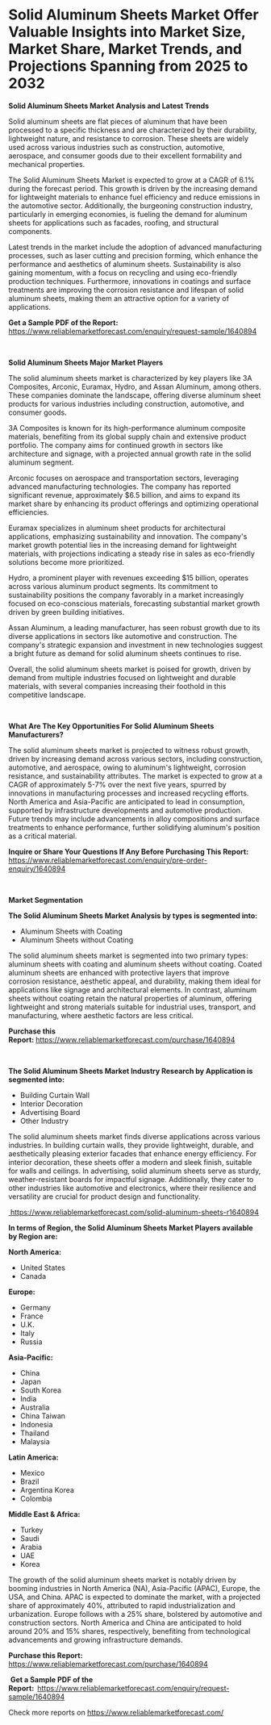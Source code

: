 <p><h1>Solid Aluminum Sheets Market Offer Valuable Insights into Market Size, Market Share, Market Trends, and Projections Spanning from 2025 to 2032</h1></p><p><strong>Solid Aluminum Sheets Market Analysis and Latest Trends</strong></p>
<p><p>Solid aluminum sheets are flat pieces of aluminum that have been processed to a specific thickness and are characterized by their durability, lightweight nature, and resistance to corrosion. These sheets are widely used across various industries such as construction, automotive, aerospace, and consumer goods due to their excellent formability and mechanical properties.</p><p>The Solid Aluminum Sheets Market is expected to grow at a CAGR of 6.1% during the forecast period. This growth is driven by the increasing demand for lightweight materials to enhance fuel efficiency and reduce emissions in the automotive sector. Additionally, the burgeoning construction industry, particularly in emerging economies, is fueling the demand for aluminum sheets for applications such as facades, roofing, and structural components. </p><p>Latest trends in the market include the adoption of advanced manufacturing processes, such as laser cutting and precision forming, which enhance the performance and aesthetics of aluminum sheets. Sustainability is also gaining momentum, with a focus on recycling and using eco-friendly production techniques. Furthermore, innovations in coatings and surface treatments are improving the corrosion resistance and lifespan of solid aluminum sheets, making them an attractive option for a variety of applications.</p></p>
<p><strong>Get a Sample PDF of the Report:&nbsp;</strong> <a href="https://www.reliablemarketforecast.com/enquiry/request-sample/1640894?utm_campaign=2929&utm_medium=2&utm_source=Github&utm_content=ia&utm_term=23032025&utm_id=solid-aluminum-sheets">https://www.reliablemarketforecast.com/enquiry/request-sample/1640894</a></p>
<p>&nbsp;</p>
<p><strong>Solid Aluminum Sheets Major Market Players</strong></p>
<p><p>The solid aluminum sheets market is characterized by key players like 3A Composites, Arconic, Euramax, Hydro, and Assan Aluminum, among others. These companies dominate the landscape, offering diverse aluminum sheet products for various industries including construction, automotive, and consumer goods.</p><p>3A Composites is known for its high-performance aluminum composite materials, benefiting from its global supply chain and extensive product portfolio. The company aims for continued growth in sectors like architecture and signage, with a projected annual growth rate in the solid aluminum segment.</p><p>Arconic focuses on aerospace and transportation sectors, leveraging advanced manufacturing technologies. The company has reported significant revenue, approximately $6.5 billion, and aims to expand its market share by enhancing its product offerings and optimizing operational efficiencies.</p><p>Euramax specializes in aluminum sheet products for architectural applications, emphasizing sustainability and innovation. The company's market growth potential lies in the increasing demand for lightweight materials, with projections indicating a steady rise in sales as eco-friendly solutions become more prioritized.</p><p>Hydro, a prominent player with revenues exceeding $15 billion, operates across various aluminum product segments. Its commitment to sustainability positions the company favorably in a market increasingly focused on eco-conscious materials, forecasting substantial market growth driven by green building initiatives.</p><p>Assan Aluminum, a leading manufacturer, has seen robust growth due to its diverse applications in sectors like automotive and construction. The company's strategic expansion and investment in new technologies suggest a bright future as demand for solid aluminum sheets continues to rise.</p><p>Overall, the solid aluminum sheets market is poised for growth, driven by demand from multiple industries focused on lightweight and durable materials, with several companies increasing their foothold in this competitive landscape.</p></p>
<p>&nbsp;</p>
<p><strong>What Are The Key Opportunities For Solid Aluminum Sheets Manufacturers?</strong></p>
<p><p>The solid aluminum sheets market is projected to witness robust growth, driven by increasing demand across various sectors, including construction, automotive, and aerospace, owing to aluminum's lightweight, corrosion resistance, and sustainability attributes. The market is expected to grow at a CAGR of approximately 5-7% over the next five years, spurred by innovations in manufacturing processes and increased recycling efforts. North America and Asia-Pacific are anticipated to lead in consumption, supported by infrastructure developments and automotive production. Future trends may include advancements in alloy compositions and surface treatments to enhance performance, further solidifying aluminum's position as a critical material.</p></p>
<p><strong>Inquire or Share Your Questions If Any Before Purchasing This Report:</strong> <a href="https://www.reliablemarketforecast.com/enquiry/pre-order-enquiry/1640894?utm_campaign=2929&utm_medium=2&utm_source=Github&utm_content=ia&utm_term=23032025&utm_id=solid-aluminum-sheets">https://www.reliablemarketforecast.com/enquiry/pre-order-enquiry/1640894</a></p>
<p>&nbsp;</p>
<p><strong>Market Segmentation</strong></p>
<p><strong>The Solid Aluminum Sheets Market Analysis by types is segmented into:</strong></p>
<p><ul><li>Aluminum Sheets with Coating</li><li>Aluminum Sheets without Coating</li></ul></p>
<p><p>The solid aluminum sheets market is segmented into two primary types: aluminum sheets with coating and aluminum sheets without coating. Coated aluminum sheets are enhanced with protective layers that improve corrosion resistance, aesthetic appeal, and durability, making them ideal for applications like signage and architectural elements. In contrast, aluminum sheets without coating retain the natural properties of aluminum, offering lightweight and strong materials suitable for industrial uses, transport, and manufacturing, where aesthetic factors are less critical.</p></p>
<p><strong>Purchase this Report:&nbsp;</strong><a href="https://www.reliablemarketforecast.com/purchase/1640894?utm_campaign=2929&utm_medium=2&utm_source=Github&utm_content=ia&utm_term=23032025&utm_id=solid-aluminum-sheets">https://www.reliablemarketforecast.com/purchase/1640894</a></p>
<p>&nbsp;</p>
<p><strong>The Solid Aluminum Sheets Market Industry Research by Application is segmented into:</strong></p>
<p><ul><li>Building Curtain Wall</li><li>Interior Decoration</li><li>Advertising Board</li><li>Other Industry</li></ul></p>
<p><p>The solid aluminum sheets market finds diverse applications across various industries. In building curtain walls, they provide lightweight, durable, and aesthetically pleasing exterior facades that enhance energy efficiency. For interior decoration, these sheets offer a modern and sleek finish, suitable for walls and ceilings. In advertising, solid aluminum sheets serve as sturdy, weather-resistant boards for impactful signage. Additionally, they cater to other industries like automotive and electronics, where their resilience and versatility are crucial for product design and functionality.</p></p>
<p><a href="https://www.reliablemarketforecast.com/solid-aluminum-sheets-r1640894?utm_campaign=2929&utm_medium=2&utm_source=Github&utm_content=ia&utm_term=23032025&utm_id=solid-aluminum-sheets">&nbsp;https://www.reliablemarketforecast.com/solid-aluminum-sheets-r1640894</a></p>
<p><strong>In terms of Region, the Solid Aluminum Sheets Market Players available by Region are:</strong></p>
<p>
    <p> <strong> North America: </strong>
        <ul>
            <li>United States</li>
            <li>Canada</li>
        </ul>
        </p> 
    <p> <strong> Europe: </strong>
        <ul>
            <li>Germany</li>
            <li>France</li>
            <li>U.K.</li>
            <li>Italy</li>
            <li>Russia</li>
        </ul>
        </p> 
    <p> <strong> Asia-Pacific: </strong>
        <ul>
            <li>China</li>
            <li>Japan</li>
            <li>South Korea</li>
            <li>India</li>
            <li>Australia</li>
            <li>China Taiwan</li>
            <li>Indonesia</li>
            <li>Thailand</li>
            <li>Malaysia</li>
        </ul>
        </p> 
    <p> <strong> Latin America: </strong>
        <ul>
            <li>Mexico</li>
            <li>Brazil</li>
            <li>Argentina Korea</li>
            <li>Colombia</li>
        </ul>
        </p> 
    <p> <strong> Middle East & Africa: </strong>
        <ul>
            <li>Turkey</li>
            <li>Saudi</li>
            <li>Arabia</li>
            <li>UAE</li>
            <li>Korea</li>
        </ul>
    </p>
    </p>
<p><p>The growth of the solid aluminum sheets market is notably driven by booming industries in North America (NA), Asia-Pacific (APAC), Europe, the USA, and China. APAC is expected to dominate the market, with a projected share of approximately 40%, attributed to rapid industrialization and urbanization. Europe follows with a 25% share, bolstered by automotive and construction sectors. North America and China are anticipated to hold around 20% and 15% shares, respectively, benefiting from technological advancements and growing infrastructure demands.</p></p>
<p><strong>Purchase this Report: </strong><a href="https://www.reliablemarketforecast.com/purchase/1640894?utm_campaign=2929&utm_medium=2&utm_source=Github&utm_content=ia&utm_term=23032025&utm_id=solid-aluminum-sheets">https://www.reliablemarketforecast.com/purchase/1640894</a></p>
<p>&nbsp;<strong>Get a Sample PDF of the Report:&nbsp;&nbsp;</strong><a href="https://www.reliablemarketforecast.com/enquiry/request-sample/1640894?utm_campaign=2929&utm_medium=2&utm_source=Github&utm_content=ia&utm_term=23032025&utm_id=solid-aluminum-sheets">https://www.reliablemarketforecast.com/enquiry/request-sample/1640894</a></p>
<p><strong></strong></p>
<p>Check more reports on <a href="https://www.reliablemarketforecast.com/?utm_campaign=2929&utm_medium=2&utm_source=Github&utm_content=ia&utm_term=23032025&utm_id=solid-aluminum-sheets">https://www.reliablemarketforecast.com/</a></p>